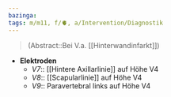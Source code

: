 ```yaml
---
bazinga: 
tags: m/m11, f/🫀, a/Intervention/Diagnostik
---
```

> (Abstract::Bei V.a. [[Hinterwandinfarkt]])
- **Elektroden**
	- *V7*:: [[Hintere Axillarlinie]] auf Höhe V4
	- *V8*:: [[Scapularlinie]] auf Höhe V4
	- *V9*:: Paravertebral links auf Höhe V4